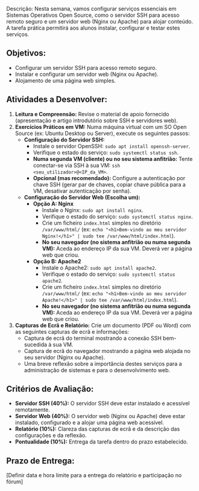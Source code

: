 Descrição:
Nesta semana, vamos configurar serviços essenciais em Sistemas Operativos Open Source, como o servidor SSH para acesso remoto seguro e um servidor web (Nginx ou Apache) para alojar conteúdo. A tarefa prática permitirá aos alunos instalar, configurar e testar estes serviços.

## Objetivos:
*   Configurar um servidor SSH para acesso remoto seguro.
*   Instalar e configurar um servidor web (Nginx ou Apache).
*   Alojamento de uma página web simples.

## Atividades a Desenvolver:
1.  **Leitura e Compreensão:** Revise o material de apoio fornecido (apresentação e artigo introdutório sobre SSH e servidores web).
2.  **Exercícios Práticos em VM:** Numa máquina virtual com um SO Open Source (ex: Ubuntu Desktop ou Server), execute os seguintes passos:
    *   **Configuração do Servidor SSH:**
        *   Instale o servidor OpenSSH: `sudo apt install openssh-server`.
        *   Verifique o estado do serviço: `sudo systemctl status ssh`.
        *   **Numa segunda VM (cliente) ou no seu sistema anfitrião:** Tente conectar-se via SSH à sua VM: `ssh <seu_utilizador>@<IP_da_VM>`.
        *   **Opcional (mas recomendado):** Configure a autenticação por chave SSH (gerar par de chaves, copiar chave pública para a VM, desativar autenticação por senha).
    *   **Configuração do Servidor Web (Escolha um):**
        *   **Opção A: Nginx**
            *   Instale o Nginx: `sudo apt install nginx`.
            *   Verifique o estado do serviço: `sudo systemctl status nginx`.
            *   Crie um ficheiro `index.html` simples no diretório `/var/www/html/` (ex: `echo "<h1>Bem-vindo ao meu servidor Nginx!</h1>" | sudo tee /var/www/html/index.html`).
            *   **No seu navegador (no sistema anfitrião ou numa segunda VM):** Aceda ao endereço IP da sua VM. Deverá ver a página web que criou.
        *   **Opção B: Apache2**
            *   Instale o Apache2: `sudo apt install apache2`.
            *   Verifique o estado do serviço: `sudo systemctl status apache2`.
            *   Crie um ficheiro `index.html` simples no diretório `/var/www/html/` (ex: `echo "<h1>Bem-vindo ao meu servidor Apache!</h1>" | sudo tee /var/www/html/index.html`).
            *   **No seu navegador (no sistema anfitrião ou numa segunda VM):** Aceda ao endereço IP da sua VM. Deverá ver a página web que criou.
3.  **Capturas de Ecrã e Relatório:** Crie um documento (PDF ou Word) com as seguintes capturas de ecrã e informações:
    *   Captura de ecrã do terminal mostrando a conexão SSH bem-sucedida à sua VM.
    *   Captura de ecrã do navegador mostrando a página web alojada no seu servidor (Nginx ou Apache).
    *   Uma breve reflexão sobre a importância destes serviços para a administração de sistemas e para o desenvolvimento web.

## Critérios de Avaliação:
*   **Servidor SSH (40%):** O servidor SSH deve estar instalado e acessível remotamente.
*   **Servidor Web (40%):** O servidor web (Nginx ou Apache) deve estar instalado, configurado e a alojar uma página web acessível.
*   **Relatório (10%):** Clareza das capturas de ecrã e da descrição das configurações e da reflexão.
*   **Pontualidade (10%):** Entrega da tarefa dentro do prazo estabelecido.

## Prazo de Entrega:
[Definir data e hora limite para a entrega do relatório e participação no fórum]


